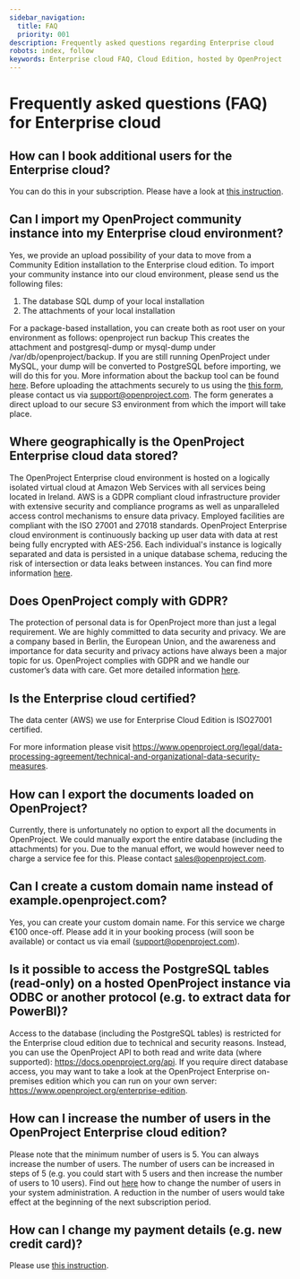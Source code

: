 ```yaml
---
sidebar_navigation:
  title: FAQ
  priority: 001
description: Frequently asked questions regarding Enterprise cloud
robots: index, follow
keywords: Enterprise cloud FAQ, Cloud Edition, hosted by OpenProject
---
```


# Frequently asked questions (FAQ) for Enterprise cloud

## How can I book additional users for the Enterprise cloud?

You can do this in your subscription. Please have a look at [this instruction](./manage-subscription/#upgrade-or-downgrade-subscription).

## Can I import my OpenProject community instance into my Enterprise cloud environment?

Yes, we provide an upload possibility of your data to move from a Community Edition installation to the Enterprise cloud edition.
To import your community instance into our cloud environment, please send us the following files:

1. The database SQL dump of your local installation
2. The attachments of your local installation

For a package-based installation, you can create both as root user on your environment as follows: openproject run backup
This creates the attachment and postgresql-dump or mysql-dump under /var/db/openproject/backup.
If you are still running OpenProject under MySQL, your dump will be converted to PostgreSQL before importing, we will do this for you. More information about the backup tool can be found [here](../../operations/backup/backup-guide-packaged-installation/).
Before uploading the attachments securely to us using the [this form](https://openproject.org/saas-import), please contact us via support@openproject.com.
The form generates a direct upload to our secure S3 environment from which the import will take place.


## Where geographically is the OpenProject Enterprise cloud data stored?

The OpenProject Enterprise cloud environment is hosted on a logically isolated virtual cloud at Amazon Web Services with all services being located in Ireland. AWS is a GDPR compliant cloud infrastructure provider with extensive security and compliance programs as well as unparalleled access control mechanisms to ensure data privacy. Employed facilities are compliant with the ISO 27001 and 27018 standards. OpenProject Enterprise cloud environment is continuously backing up user data with data at rest being fully encrypted with AES-256. Each individual's instance is logically separated and data is persisted in a unique database schema, reducing the risk of intersection or data leaks between instances. You can find more information [here](https://www.openproject.org/gdpr-compliance/).


## Does OpenProject comply with GDPR?

The protection of personal data is for OpenProject more than just a legal requirement. We are highly committed to data security and privacy. We are a company based in Berlin, the European Union, and the awareness and importance for data security and privacy actions have always been a major topic for us. OpenProject complies with GDPR and we handle our customer’s data with care. Get more detailed information [here](https://www.openproject.org/gdpr-compliance/).

## Is the Enterprise cloud certified?

The data center (AWS) we use for Enterprise Cloud Edition is ISO27001 certified.

For more information please visit https://www.openproject.org/legal/data-processing-agreement/technical-and-organizational-data-security-measures.


## How can I export the documents loaded on OpenProject?

Currently, there is unfortunately no option to export all the documents in OpenProject. We could manually export the entire database (including the attachments) for you. Due to the manual effort, we would however need to charge a service fee for this. Please contact sales@openproject.com.


## Can I create a custom domain name instead of example.openproject.com?

Yes, you can create your custom domain name. For this service we charge €100 once-off. Please add it in your booking process (will soon be available) or contact us via email (support@openproject.com).

## Is it possible to access the PostgreSQL tables (read-only) on a hosted OpenProject instance via ODBC or another protocol (e.g. to extract data for PowerBI)?

Access to the database (including the PostgreSQL tables) is restricted for the Enterprise cloud edition due to technical and security reasons. Instead, you can use the OpenProject API to both read and write data (where supported): https://docs.openproject.org/api. If you require direct database access, you may want to take a look at the OpenProject Enterprise on-premises edition which you can run on your own server: https://www.openproject.org/enterprise-edition.

## How can I increase the number of users in the OpenProject Enterprise cloud edition?

Please note that the minimum number of users is 5. You can always increase the number of users. The number of users can be increased in steps of 5 (e.g. you could start with 5 users and then increase the number of users to 10 users). Find out [here](../manage-subscription) how to change the number of users in your system administration. A reduction in the number of users would take effect at the beginning of the next subscription period.

## How can I change my payment details (e.g. new credit card)?

Please use [this instruction](../manage-subscription). 